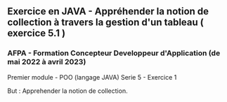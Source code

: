 ## Exercice en JAVA - Appréhender la notion de collection à travers la gestion d'un tableau ( exercice 5.1 )
### AFPA - Formation Concepteur Developpeur d'Application (de mai 2022 à avril 2023)

Premier module - POO (langage JAVA)
Serie 5 - Exercice 1

But : Apprehender la notion de collection.
